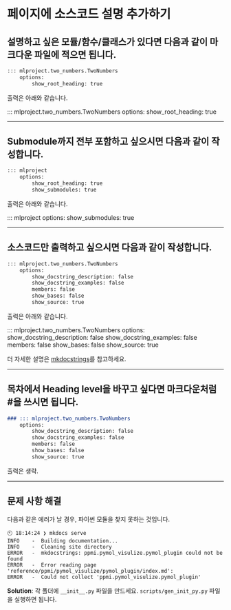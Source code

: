 # 페이지에 소스코드 설명 추가하기

## 설명하고 싶은 모듈/함수/클래스가 있다면 다음과 같이 마크다운 파일에 적으면 됩니다.

```md
::: mlproject.two_numbers.TwoNumbers
    options:
        show_root_heading: true
```

출력은 아래와 같습니다.

::: mlproject.two_numbers.TwoNumbers
    options:
        show_root_heading: true


---
## Submodule까지 전부 포함하고 싶으시면 다음과 같이 작성합니다.

```md
::: mlproject
    options:
        show_root_heading: true
        show_submodules: true
```

출력은 아래와 같습니다.

::: mlproject
    options:
        show_submodules: true


---
## 소스코드만 출력하고 싶으시면 다음과 같이 작성합니다.

```md
::: mlproject.two_numbers.TwoNumbers
    options:
        show_docstring_description: false
        show_docstring_examples: false
        members: false
        show_bases: false
        show_source: true
```

출력은 아래와 같습니다.

::: mlproject.two_numbers.TwoNumbers
    options:
        show_docstring_description: false
        show_docstring_examples: false
        members: false
        show_bases: false
        show_source: true


더 자세한 설명은 [mkdocstrings](https://mkdocstrings.github.io/usage/)를 참고하세요.

---

## 목차에서 Heading level을 바꾸고 싶다면 마크다운처럼 #을 쓰시면 됩니다.
```md
### ::: mlproject.two_numbers.TwoNumbers
    options:
        show_docstring_description: false
        show_docstring_examples: false
        members: false
        show_bases: false
        show_source: true
```

출력은 생략.

---

## 문제 사항 해결

다음과 같은 에러가 날 경우, 파이썬 모듈을 찾지 못하는 것입니다.

```
🕙 18:14:24 ❯ mkdocs serve
INFO    -  Building documentation...
INFO    -  Cleaning site directory
ERROR   -  mkdocstrings: ppmi.pymol_visulize.pymol_plugin could not be found
ERROR   -  Error reading page 'reference/ppmi/pymol_visulize/pymol_plugin/index.md':
ERROR   -  Could not collect 'ppmi.pymol_visulize.pymol_plugin'
```

**Solution**: 각 폴더에 `__init__.py` 파일을 만드세요. `scripts/gen_init_py.py` 파일을 실행하면 됩니다.
